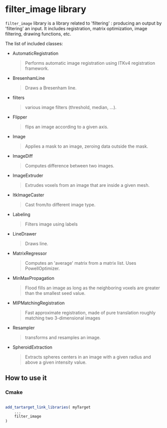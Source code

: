 # filter_image library

`filter_image` library is a library related to 'filtering' : producing an output by 'filtering' an input. It includes registration, matrix optimization, image filtering, drawing functions, etc.

The list of included classes:

- AutomaticRegistration
  > Performs automatic image registration using ITKv4 registration framework.

- BresenhamLine
  > Draws a Bresenham line.

- filters
  > various image filters (threshold, median, ...).

- Flipper
  > flips an image according to a given axis.

- Image
  > Applies a mask to an image, zeroing data outside the mask.

- ImageDiff
  > Computes difference between two images.

- ImageExtruder
  > Extrudes voxels from an image that are inside a given mesh.

- ItkImageCaster
  > Cast from/to different image type.

- Labeling
  > Filters image using labels

- LineDrawer
  > Draws line.

- MatrixRegressor
  > Computes an 'average' matrix from a matrix list. Uses PowellOptimizer.

- MinMaxPropagation
  > Flood fills an image as long as the neighboring voxels are greater than the smallest seed value.

- MIPMatchingRegistration
  > Fast approximate registration, made of pure translation roughly matching two 3-dimensional images

- Resampler
  > transforms and resamples an image.

- SpheroidExtraction
  > Extracts spheres centers in an image with a given radius and above a given intensity value.


## How to use it

### Cmake

```cmake

add_tartarget_link_libraries( myTarget 
    ...
    filter_image
)

```

